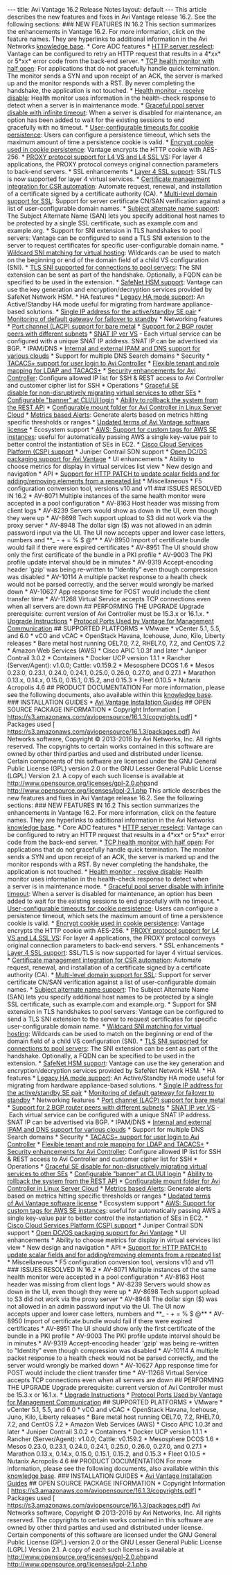 <html>
 <head></head> 
 <body>
   --- title: Avi Vantage 16.2 Release Notes layout: default --- This article describes the new features&nbsp;and fixes in Avi Vantage release 16.2. See the following sections: 
  <a name="162"></a> ### NEW FEATURES&nbsp;IN 16.2 This section summarizes the enhancements in Vantage 16.2. For more information, click on the feature names. They are hyperlinks to additional information in the Avi Networks 
  <a href="/">knowledge base</a>. * Core ADC features * 
  <a href="/http-server-reselect/">HTTP server reselect</a>: Vantage&nbsp;can be configured to retry an HTTP request that results in a 4*xx* or 5*xx* error code from the back-end server. * 
  <a href="/tcp-health-monitor/">TCP health monitor with half open</a>: For applications that do not gracefully handle quick termination. The monitor sends a SYN and upon receipt of an ACK, the server is marked up and the monitor&nbsp;responds with a RST.&nbsp;By never completing the handshake, the application is not touched. * 
  <a href="/detecting-server-maintenance-mode-with-a-health-monitor/">Health monitor - receive disable</a>: Health monitor&nbsp;uses information in the health-check response to detect when a&nbsp;server is in maintenance mode. * 
  <a href="/disabling-back-end-servers-for-maintenance/">Graceful pool server disable with infinite timeout</a>:&nbsp;When a server is disabled for maintenance,&nbsp;an option has been added to wait for the existing sessions&nbsp;to end gracefully&nbsp;with no timeout. * 
  <a href="/http-cookie-persistence">User-configurable timeouts for cookie persistence</a>: Users can configure a persistence timeout, which sets the maximum amount of time a persistence cookie is valid. * 
  <a href="/http-cookie-persistence/">Encrypt cookie used in cookie persistence</a>: Vantage encrypts the HTTP cookie&nbsp;with AES-256. * 
  <a href="/proxy-protocol-support/">PROXY protocol support for L4 VS and L4 SSL VS</a>:&nbsp;For layer 4 applications, the&nbsp;PROXY&nbsp;protocol&nbsp;conveys original connection parameters to back-end servers. * SSL enhancements * 
  <a href="/layer-4-ssl-support/">Layer 4 SSL support</a>: SSL/TLS is now supported for layer 4 virtual services. * 
  <a href="/certificate-management-integration-for-csr-automation/">Certificate management integration for CSR automation</a>: Automate request, renewal, and installation of a certificate signed by a certificate authority (CA). * 
  <a href="/multi-level-domain-support-for-ssl/">Multi-level domain support for SSL</a>: Support for server certificate CN/SAN verification against a list of user-configurable domain names. * 
  <a href="/ssl-certificates/">Subject alternate name support</a>: The Subject Alternate Name (SAN) lets you specify additional host names to be protected by a single SSL certificate, such as example.com and example.org. * Support for SNI extension in TLS handshakes to pool servers: Vantage can be configured to send a TLS SNI extension to the server to request certificates for specific user-configurable domain name. * 
  <a href="/docs/16.2.2">Wildcard SNI matching for virtual hosting</a>: Wildcards can be used to match on the beginning&nbsp;or end&nbsp;of the domain field of a child VS configuration (SNI). * 
  <a href="/support-for-sni-extension-in-tls-handshakes-to-pool-servers/">TLS SNI supported for connections to pool servers</a>: The SNI extension can be sent as part of the handshake. Optionally, a FQDN can be specified to be used in the extension. * 
  <a href="/avi-vantage-integration-with-safenet-network-hsm/">SafeNet HSM support</a>:&nbsp;Vantage can use the key generation and encryption/decryption services provided by SafeNet Network HSM. * HA features * 
  <a href="/legacy-ha-for-avi-service-engines/">Legacy HA mode support</a>: An Active/Standby HA mode&nbsp;useful for migrating from hardware appliance-based solutions. * 
  <a href="/legacy-ha-for-avi-service-engines/">Single IP address for the active/standby SE pair</a> * 
  <a href="/gateway-monitoring-for-legacy-ha/">Monitoring of default gateway for failover to standby</a> * Networking features * 
  <a href="/port-channeling-on-linux-server-hosts-2">Port channel (LACP) support for bare metal</a> * 
  <a href="/bgp-support-for-virtual-services">Support for 2 BGP router peers with different subnets</a> * 
  <a href="/source-nat-for-application-identification/">SNAT IP ver VS</a> -&nbsp;Each virtual service can be configured with a unique SNAT IP address. SNAT IP can be advertised via BGP. * IPAM/DNS * 
  <a href="/vip-allocation-using-ipam-or-dns/">Internal and external IPAM and DNS support for various&nbsp;clouds</a> * Support for multiple DNS Search domains * Security * 
  <a href="/tacacs-for-avi-vantage-users">TACACS+ support for user login to Avi Controller</a> * 
  <a href="/remote-users-authen-authrz/">Flexible tenant and role mapping for LDAP and TACACS+</a> * 
  <a href="/securing-management-ip-access">Security enhancements for Avi Controller</a>:&nbsp;Configure allowed IP list for SSH &amp; REST access to Avi Controller and customer cipher list for SSH * Operations * 
  <a href="/disable-se/">Graceful SE disable&nbsp;for&nbsp;non-disruptively migrating virtual services to other SEs</a> * 
  <a href="/login-banner-and-message-of-the-day/">Configurable "banner" at&nbsp;CLI/UI login</a> * 
  <a href="/rolling-back-the-system/">Ability to rollback the system from the REST API</a> * 
  <a href="/installing-avi-vantage-for-a-linux-server-cloud-16-2">Configurable mount folder for Avi Controller in Linux Server Cloud</a> * 
  <a href="/docs/latest">Metrics based Alerts</a>: Generate alerts based on metrics hitting specific thresholds or ranges * 
  <a href="/terms-of-avi-vantage-license/">Updated terms of&nbsp;Avi Vantage software license</a> * Ecosystem support * 
  <a href="/configuring-a-tag-for-auto-created-ses-in-aws/">AWS: Support for custom tags for AWS SE instances</a>: useful for automatically passing AWS a single key-value pair to better control the instantiation of SEs in EC2. * 
  <a href="/installing-avi-vantage-for-csp-2100/">Cisco Cloud Services Platform (CSP) support</a> * Juniper Contrail SDN support * 
  <a href="/installing-avi-vantage-with-open-dcos-or-enterprise-dcos/">Open DC/OS packaging support for Avi Vantage</a> * UI enhancements * Ability to choose&nbsp;metrics for display in virtual services list view * New design and navigation * API * 
  <a href="/docs/latest">Support for HTTP PATCH to update scalar fields and for adding/removing elements from a repeated list</a> * Miscellaneous * F5 configuration conversion tool, versions v10 and v11 ### ISSUES RESOLVED IN 16.2 * AV-8071 Multiple instances of the same health monitor were accepted in a pool configuration * AV-8163 Host header was missing from client logs * AV-8239 Servers would show as down in the UI, even though they were up * AV-8698 Tech support upload to S3 did not work via the proxy server * AV-8948 The dollar sign ($) was not allowed in an&nbsp;admin password input via the UI. The UI now accepts&nbsp;upper and lower case letters, numbers and&nbsp;**_ - + = % $ @** * AV-8950 Import of certificate bundle would fail if there were expired certificates * AV-8951 The UI should show only the first certificate of the bundle in a PKI profile * AV-9003 The PKI profile update interval should be in minutes * AV-9319 Accept-encoding header 'gzip' was being re-written to "Identity” even though compression was disabled * AV-10114 A multiple packet response to a health check would not be parsed correctly, and the server would wrongly be marked down * AV-10627 App response time for POST would include&nbsp;the client transfer time * AV-11268 Virtual Service accepts TCP connections even when all servers are down 
  <a name="upgrade"></a> ## PERFORMING THE UPGRADE Upgrade prerequisite: current version of Avi Controller must be 15.3.x or 16.1.x. * 
  <a href="/2016/03/07/upgrading-the-vantage-software/">Upgrade Instructions</a> * 
  <a href="/protocol-ports-used-by-avi-vantage-for-management-communication/">Protocol Ports Used by Vantage for Management Communication</a> 
  <a name="sptdplatforms"></a> ## SUPPORTED PLATFORMS * VMware * vCenter 5.1, 5.5, and 6.0 * vCO and vCAC * OpenStack Havana, Icehouse, Juno, Kilo, Liberty releases * Bare metal host running OEL7.0, 7.2, RHEL7.0, 7.2, and CentOS 7.2 * Amazon Web Services (AWS) * Cisco APIC 1.0.3f and later * Juniper Contrail 3.0.2 * Containers * Docker UCP version 1.1.1 * Rancher (Server/Agent): v1.0.0; Cattle: v0.159.2 * Mesosphere DCOS 1.6 * Mesos 0.23.0, 0.23.1, 0.24.0, 0.24.1, 0.25.0, 0.26.0, 0.27.0, and 0.27.1 * Marathon 0.13.x, 0.14.x, 0.15.0, 0.15.1, 0.15.2, and 0.15.3 * Fleet 0.10.5 * Nutanix Acropolis 4.6 
  <a name="otherdocs"></a> ## PRODUCT DOCUMENTATION For more information, please see the following documents, also available within this 
  <a href="/">knowledge base</a>. ### INSTALLATION GUIDES * 
  <a href="/docs/installation-guides/">Avi Vantage Installation Guides</a> 
  <a name="opensourceinfo"></a> ## OPEN SOURCE PACKAGE INFORMATION * Copyright Information [ 
  <a href="https://s3.amazonaws.com/aviopensource/16.1.3/copyrights.pdf">https://s3.amazonaws.com/aviopensource/16.1.3/copyrights.pdf</a>] * Packages used [ 
  <a href="https://s3.amazonaws.com/aviopensource/16.1.3/packages.pdf">https://s3.amazonaws.com/aviopensource/16.1.3/packages.pdf</a>] Avi Networks software, Copyright © 2013-2016 by Avi Networks, Inc. All rights reserved. The copyrights to certain works contained in this software are owned by other third parties and used and distributed under license. Certain components of this software are licensed under the GNU General Public License (GPL) version 2.0 or the GNU Lesser General Public License (LGPL) Version 2.1. A copy of each such license is available at 
  <a href="http://www.opensource.org/licenses/gpl-2.0.php">http://www.opensource.org/licenses/gpl-2.0.php</a>and 
  <a href="http://www.opensource.org/licenses/lgpl-2.1.php">http://www.opensource.org/licenses/lgpl-2.1.php</a> This article describes the new features&nbsp;and fixes in Avi Vantage release 16.2. See the following sections: 
  <a name="162"></a> ### NEW FEATURES&nbsp;IN 16.2 This section summarizes the enhancements in Vantage 16.2. For more information, click on the feature names. They are hyperlinks to additional information in the Avi Networks 
  <a href="/">knowledge base</a>. * Core ADC features * 
  <a href="/http-server-reselect/">HTTP server reselect</a>: Vantage&nbsp;can be configured to retry an HTTP request that results in a 4*xx* or 5*xx* error code from the back-end server. * 
  <a href="/tcp-health-monitor/">TCP health monitor with half open</a>: For applications that do not gracefully handle quick termination. The monitor sends a SYN and upon receipt of an ACK, the server is marked up and the monitor&nbsp;responds with a RST.&nbsp;By never completing the handshake, the application is not touched. * 
  <a href="/detecting-server-maintenance-mode-with-a-health-monitor/">Health monitor - receive disable</a>: Health monitor&nbsp;uses information in the health-check response to detect when a&nbsp;server is in maintenance mode. * 
  <a href="/disabling-back-end-servers-for-maintenance/">Graceful pool server disable with infinite timeout</a>:&nbsp;When a server is disabled for maintenance,&nbsp;an option has been added to wait for the existing sessions&nbsp;to end gracefully&nbsp;with no timeout. * 
  <a href="/http-cookie-persistence">User-configurable timeouts for cookie persistence</a>: Users can configure a persistence timeout, which sets the maximum amount of time a persistence cookie is valid. * 
  <a href="/http-cookie-persistence/">Encrypt cookie used in cookie persistence</a>: Vantage encrypts the HTTP cookie&nbsp;with AES-256. * 
  <a href="/proxy-protocol-support/">PROXY protocol support for L4 VS and L4 SSL VS</a>:&nbsp;For layer 4 applications, the&nbsp;PROXY&nbsp;protocol&nbsp;conveys original connection parameters to back-end servers. * SSL enhancements * 
  <a href="/layer-4-ssl-support/">Layer 4 SSL support</a>: SSL/TLS is now supported for layer 4 virtual services. * 
  <a href="/certificate-management-integration-for-csr-automation/">Certificate management integration for CSR automation</a>: Automate request, renewal, and installation of a certificate signed by a certificate authority (CA). * 
  <a href="/multi-level-domain-support-for-ssl/">Multi-level domain support for SSL</a>: Support for server certificate CN/SAN verification against a list of user-configurable domain names. * 
  <a href="/ssl-certificates/">Subject alternate name support</a>: The Subject Alternate Name (SAN) lets you specify additional host names to be protected by a single SSL certificate, such as example.com and example.org. * Support for SNI extension in TLS handshakes to pool servers: Vantage can be configured to send a TLS SNI extension to the server to request certificates for specific user-configurable domain name. * 
  <a href="/docs/16.2.2">Wildcard SNI matching for virtual hosting</a>: Wildcards can be used to match on the beginning&nbsp;or end&nbsp;of the domain field of a child VS configuration (SNI). * 
  <a href="/support-for-sni-extension-in-tls-handshakes-to-pool-servers/">TLS SNI supported for connections to pool servers</a>: The SNI extension can be sent as part of the handshake. Optionally, a FQDN can be specified to be used in the extension. * 
  <a href="/avi-vantage-integration-with-safenet-network-hsm/">SafeNet HSM support</a>:&nbsp;Vantage can use the key generation and encryption/decryption services provided by SafeNet Network HSM. * HA features * 
  <a href="/legacy-ha-for-avi-service-engines/">Legacy HA mode support</a>: An Active/Standby HA mode&nbsp;useful for migrating from hardware appliance-based solutions. * 
  <a href="/legacy-ha-for-avi-service-engines/">Single IP address for the active/standby SE pair</a> * 
  <a href="/gateway-monitoring-for-legacy-ha/">Monitoring of default gateway for failover to standby</a> * Networking features * 
  <a href="/port-channeling-on-linux-server-hosts-2">Port channel (LACP) support for bare metal</a> * 
  <a href="/bgp-support-for-virtual-services">Support for 2 BGP router peers with different subnets</a> * 
  <a href="/source-nat-for-application-identification/">SNAT IP ver VS</a> -&nbsp;Each virtual service can be configured with a unique SNAT IP address. SNAT IP can be advertised via BGP. * IPAM/DNS * 
  <a href="/vip-allocation-using-ipam-or-dns/">Internal and external IPAM and DNS support for various&nbsp;clouds</a> * Support for multiple DNS Search domains * Security * 
  <a href="/tacacs-for-avi-vantage-users">TACACS+ support for user login to Avi Controller</a> * 
  <a href="/remote-users-authen-authrz/">Flexible tenant and role mapping for LDAP and TACACS+</a> * 
  <a href="/securing-management-ip-access">Security enhancements for Avi Controller</a>:&nbsp;Configure allowed IP list for SSH &amp; REST access to Avi Controller and customer cipher list for SSH * Operations * 
  <a href="/disable-se/">Graceful SE disable&nbsp;for&nbsp;non-disruptively migrating virtual services to other SEs</a> * 
  <a href="/login-banner-and-message-of-the-day/">Configurable "banner" at&nbsp;CLI/UI login</a> * 
  <a href="/rolling-back-the-system/">Ability to rollback the system from the REST API</a> * 
  <a href="/installing-avi-vantage-for-a-linux-server-cloud-16-2">Configurable mount folder for Avi Controller in Linux Server Cloud</a> * 
  <a href="/docs/latest">Metrics based Alerts</a>: Generate alerts based on metrics hitting specific thresholds or ranges * 
  <a href="/terms-of-avi-vantage-license/">Updated terms of&nbsp;Avi Vantage software license</a> * Ecosystem support * 
  <a href="/configuring-a-tag-for-auto-created-ses-in-aws/">AWS: Support for custom tags for AWS SE instances</a>: useful for automatically passing AWS a single key-value pair to better control the instantiation of SEs in EC2. * 
  <a href="/installing-avi-vantage-for-csp-2100/">Cisco Cloud Services Platform (CSP) support</a> * Juniper Contrail SDN support * 
  <a href="/installing-avi-vantage-with-open-dcos-or-enterprise-dcos/">Open DC/OS packaging support for Avi Vantage</a> * UI enhancements * Ability to choose&nbsp;metrics for display in virtual services list view * New design and navigation * API * 
  <a href="/docs/latest">Support for HTTP PATCH to update scalar fields and for adding/removing elements from a repeated list</a> * Miscellaneous * F5 configuration conversion tool, versions v10 and v11 ### ISSUES RESOLVED IN 16.2 * AV-8071 Multiple instances of the same health monitor were accepted in a pool configuration * AV-8163 Host header was missing from client logs * AV-8239 Servers would show as down in the UI, even though they were up * AV-8698 Tech support upload to S3 did not work via the proxy server * AV-8948 The dollar sign ($) was not allowed in an&nbsp;admin password input via the UI. The UI now accepts&nbsp;upper and lower case letters, numbers and&nbsp;**_ - + = % $ @** * AV-8950 Import of certificate bundle would fail if there were expired certificates * AV-8951 The UI should show only the first certificate of the bundle in a PKI profile * AV-9003 The PKI profile update interval should be in minutes * AV-9319 Accept-encoding header 'gzip' was being re-written to "Identity” even though compression was disabled * AV-10114 A multiple packet response to a health check would not be parsed correctly, and the server would wrongly be marked down * AV-10627 App response time for POST would include&nbsp;the client transfer time * AV-11268 Virtual Service accepts TCP connections even when all servers are down 
  <a name="upgrade"></a> ## PERFORMING THE UPGRADE Upgrade prerequisite: current version of Avi Controller must be 15.3.x or 16.1.x. * 
  <a href="/2016/03/07/upgrading-the-vantage-software/">Upgrade Instructions</a> * 
  <a href="/protocol-ports-used-by-avi-vantage-for-management-communication/">Protocol Ports Used by Vantage for Management Communication</a> 
  <a name="sptdplatforms"></a> ## SUPPORTED PLATFORMS * VMware * vCenter 5.1, 5.5, and 6.0 * vCO and vCAC * OpenStack Havana, Icehouse, Juno, Kilo, Liberty releases * Bare metal host running OEL7.0, 7.2, RHEL7.0, 7.2, and CentOS 7.2 * Amazon Web Services (AWS) * Cisco APIC 1.0.3f and later * Juniper Contrail 3.0.2 * Containers * Docker UCP version 1.1.1 * Rancher (Server/Agent): v1.0.0; Cattle: v0.159.2 * Mesosphere DCOS 1.6 * Mesos 0.23.0, 0.23.1, 0.24.0, 0.24.1, 0.25.0, 0.26.0, 0.27.0, and 0.27.1 * Marathon 0.13.x, 0.14.x, 0.15.0, 0.15.1, 0.15.2, and 0.15.3 * Fleet 0.10.5 * Nutanix Acropolis 4.6 
  <a name="otherdocs"></a> ## PRODUCT DOCUMENTATION For more information, please see the following documents, also available within this 
  <a href="/">knowledge base</a>. ### INSTALLATION GUIDES * 
  <a href="/docs/installation-guides/">Avi Vantage Installation Guides</a> 
  <a name="opensourceinfo"></a> ## OPEN SOURCE PACKAGE INFORMATION * Copyright Information [ 
  <a href="https://s3.amazonaws.com/aviopensource/16.1.3/copyrights.pdf">https://s3.amazonaws.com/aviopensource/16.1.3/copyrights.pdf</a>] * Packages used [ 
  <a href="https://s3.amazonaws.com/aviopensource/16.1.3/packages.pdf">https://s3.amazonaws.com/aviopensource/16.1.3/packages.pdf</a>] Avi Networks software, Copyright © 2013-2016 by Avi Networks, Inc. All rights reserved. The copyrights to certain works contained in this software are owned by other third parties and used and distributed under license. Certain components of this software are licensed under the GNU General Public License (GPL) version 2.0 or the GNU Lesser General Public License (LGPL) Version 2.1. A copy of each such license is available at 
  <a href="http://www.opensource.org/licenses/gpl-2.0.php">http://www.opensource.org/licenses/gpl-2.0.php</a>and 
  <a href="http://www.opensource.org/licenses/lgpl-2.1.php">http://www.opensource.org/licenses/lgpl-2.1.php</a>  
 </body>
</html>